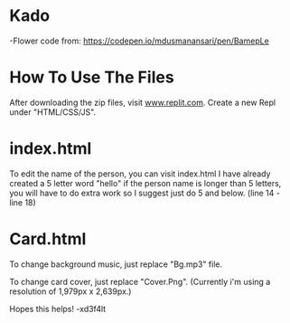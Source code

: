 # Kado
-Flower code from: https://codepen.io/mdusmanansari/pen/BamepLe


# How To Use The Files
After downloading the zip files, visit www.replit.com. Create a new Repl under "HTML/CSS/JS".

# index.html
To edit the name of the person, you can visit index.html
I have already created a 5 letter word "hello" if the person name is longer than 5 letters, you will have to do extra work so I suggest just do 5 and below. (line 14 - line 18)

# Card.html
To change background music, just replace "Bg.mp3" file.

To change card cover, just replace "Cover.Png". 
(Currently i'm using a resolution of 1,979px x 2,639px.)

Hopes this helps!           -xd3f4lt
